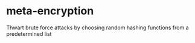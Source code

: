 meta-encryption
===============

Thwart brute force attacks by choosing random hashing functions from a predetermined list